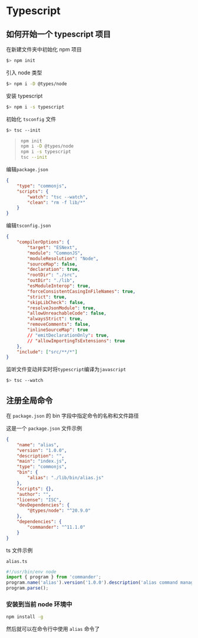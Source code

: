 # Typescript

## 如何开始一个 typescript 项目

在新建文件夹中初始化 npm 项目

```bash
$> npm init
```

引入 node 类型

```bash
$> npm i -D @types/node
```

安装 typescript

```bash
$> npm i -s typescript
```

初始化 `tsconfig` 文件

```bash
$> tsc --init
```

> ```sh
> npm init
> npm i -D @types/node
> npm i -s typescript
> tsc --init
> ```

编辑`package.json`

```json
{
	"type": "commonjs",
	"scripts": {
		"watch": "tsc --watch",
		"clean": "rm -f lib/*"
	}
}
```

编辑`tsconfig.json`

```json
{
	"compilerOptions": {
		"target": "ESNext",
		"module": "CommonJS",
		"moduleResolution": "Node",
		"sourceMap": false,
		"declaration": true,
		"rootDir": "./src",
		"outDir": "./lib",
		"esModuleInterop": true,
		"forceConsistentCasingInFileNames": true,
		"strict": true,
		"skipLibCheck": false,
		"resolveJsonModule": true,
		"allowUnreachableCode": false,
		"alwaysStrict": true,
		"removeComments": false,
		"inlineSourceMap": true
		// "emitDeclarationOnly": true,
		// "allowImportingTsExtensions": true
	},
	"include": ["src/**/*"]
}
```

监听文件变动并实时将`typescript`编译为`javascript`

```bash
$> tsc --watch
```

## 注册全局命令

在 `package.json` 的 bin 字段中指定命令的名称和文件路径

这是一个 `package.json` 文件示例

```json
{
	"name": "alias",
	"version": "1.0.0",
	"description": "",
	"main": "index.js",
	"type": "commonjs",
	"bin": {
		"alias": "./lib/bin/alias.js"
	},
	"scripts": {},
	"author": "",
	"license": "ISC",
	"devDependencies": {
		"@types/node": "^20.9.0"
	},
	"dependencies": {
		"commander": "^11.1.0"
	}
}
```

ts 文件示例

`alias.ts`

```typescript
#!/usr/bin/env node
import { program } from 'commander';
program.name('alias').version('1.0.0').description('alias command manager');
program.parse();
```

### 安装到当前 node 环境中

```bash
npm install -g
```

然后就可以在命令行中使用 `alias` 命令了
